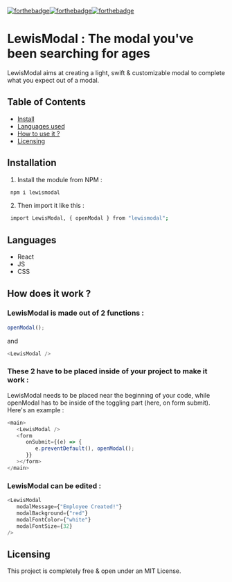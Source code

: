 [![forthebadge](https://forthebadge.com/images/badges/made-with-react.svg)](https://forthebadge.com)[![forthebadge](https://forthebadge.com/images/badges/uses-css.svg)](https://forthebadge.com)[![forthebadge](https://forthebadge.com/images/badges/license-mit.svg)](https://forthebadge.com)

# LewisModal : The modal you've been searching for ages

LewisModal aims at creating a light, swift & customizable modal to complete what you expect out of a modal.

## Table of Contents

-  [Install](#installation)
-  [Languages used](#languages)
-  [How to use it ?](#how-does-it-work-)
-  [Licensing](#lincensing)

## Installation

1. Install the module from NPM :

```bash
 npm i lewismodal
```

2. Then import it like this :

```bash
 import LewisModal, { openModal } from "lewismodal";
```

## Languages

-  React
-  JS
-  CSS

## How does it work ?

### LewisModal is made out of 2 functions :

```javascript
openModal();
```

and

```javascript
<LewisModal />
```

### These 2 have to be placed inside of your project to make it work :

LewisModal needs to be placed near the beginning of your code, while openModal has to be inside of the toggling part (here, on form submit).
Here's an example :

```javascript
<main>
   <LewisModal />
   <form
      onSubmit={(e) => {
         e.preventDefault(), openModal();
      }}
   ></form>
</main>
```

### LewisModal can be edited :

```javascript
<LewisModal
   modalMessage={"Employee Created!"}
   modalBackground={"red"}
   modalFontColor={"white"}
   modalFontSize={32}
/>
```

## Licensing

This project is completely free & open under an MIT License.

